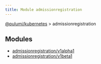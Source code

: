 ```yaml
---
title: Module admissionregistration
---
```


<a href="../index.html">@pulumi/kubernetes</a> &gt; admissionregistration


<h2 class="pdoc-module-header">Modules</h2>

* <a href="v1alpha1">admissionregistration/v1alpha1</a>
* <a href="v1beta1">admissionregistration/v1beta1</a>


